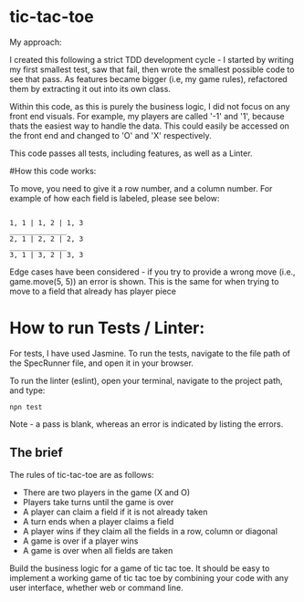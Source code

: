 # tic-tac-toe

My approach:

I created this following a strict TDD development cycle - I started by writing my first smallest test, saw that fail, then wrote the smallest possible code to see that pass. As features became bigger (i.e, my game rules), refactored them by extracting it out into its own class.

Within this code, as this is purely the business logic, I did not focus on any front end visuals. For example, my players are called '-1' and '1', because thats the easiest way to handle the data. This could easily be accessed on the front end and changed to 'O' and 'X' respectively.

This code passes all tests, including features, as well as a Linter.

#How this code works:

To move, you need to give it a row number, and a column number. For example of how each field is labeled, please see below:

```

1, 1 | 1, 2 | 1, 3
______________
2, 1 | 2, 2 | 2, 3
______________
3, 1 | 3, 2 | 3, 3

```

Edge cases have been considered - if you try to provide a wrong move (i.e., game.move(5, 5)) an error is shown. This is the same for when trying to move to a field that already has player piece

# How to run Tests / Linter:

For tests, I have used Jasmine. To run the tests, navigate to the file path of the SpecRunner file, and open it in your browser.

To run the linter (eslint), open your terminal, navigate to the project path, and type:

```
npn test

```
Note - a pass is blank, whereas an error is indicated by listing the errors.

## The brief

The rules of tic-tac-toe are as follows:

* There are two players in the game (X and O)
* Players take turns until the game is over
* A player can claim a field if it is not already taken
* A turn ends when a player claims a field
* A player wins if they claim all the fields in a row, column or diagonal
* A game is over if a player wins
* A game is over when all fields are taken

Build the business logic for a game of tic tac toe. It should be easy to implement a working game of tic tac toe by combining your code with any user interface, whether web or command line.
